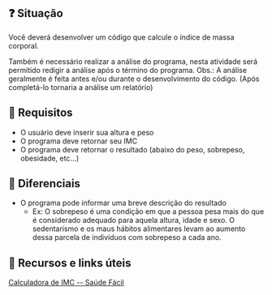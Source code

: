 ## ❓ Situação
Você deverá desenvolver um código que calcule o índice de massa corporal.

Também é necessário realizar a análise do programa, nesta atividade será permitido redigir a análise após o término do programa.
Obs.: A análise geralmente é feita antes e/ou durante o desenvolvimento do código. (Após completá-lo tornaria a análise um relatório)

## 📝 Requisitos
- O usuário deve inserir sua altura e peso
- O programa deve retornar seu IMC
- O programa deve retornar o resultado (abaixo do peso, sobrepeso, obesidade, etc...)

## 📌 Diferenciais
- O programa pode informar uma breve descrição do resultado
    - Ex: O sobrepeso é uma condição em que a pessoa pesa mais do que é considerado adequado para aquela altura, idade e sexo. O sedentarismo e os maus hábitos alimentares levam ao aumento dessa parcela de indivíduos com sobrepeso a cada ano.

## 📂 Recursos e links úteis
[Calculadora de IMC -- Saúde Fácil](https://www.programasaudefacil.com.br/calculadora-de-imc)